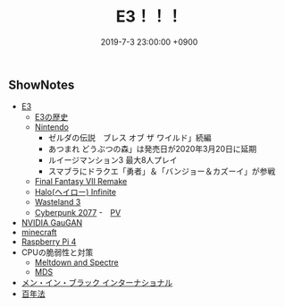 ﻿---
actor_ids:
  - kou
  - hikaru
audio_file_path: /audio/12.mp3
audio_file_size: 32
date: 2019-7-3 23:00:00 +0900
description: E3、NVIDIA GauGAN、Raspberry Pi、CPUの脆弱性などについて話しました
duration: "69:50"
layout: article
title: 12. E3！！！
---

## ShowNotes

- [E3](https://www.e3expo.com/show)
    - [E3の歴史](https://jp.ign.com/e3/14220/feature/e323)
    - [Nintendo](https://e3.nintendo.com/)
        - ゼルダの伝説　ブレス オブ ザ ワイルド」続編
        - あつまれ どうぶつの森」は発売日が2020年3月20日に延期
        - ルイージマンション3 最大8人プレイ
        - スマブラにドラクエ「勇者」＆「バンジョー＆カズーイ」が参戦
    - [Final Fantasy VII Remake](https://www.jp.square-enix.com/ffvii_remake/)
    - [Halo(ヘイロー) Infinite](https://www.xbox.com/ja-JP/games/halo-infinite)
    - [Wasteland 3](https://www.gamespark.jp/article/2019/05/15/89673.html)
    - [Cyberpunk 2077](https://www.cyberpunk.net/jp/ja/pre-order)
        -　[PV](https://www.youtube.com/watch?v=LembwKDo1Dk) 
- [NVIDIA GauGAN](http://3.16.206.30/)
- [minecraft](https://www.minecraft.net/ja-jp/)
- [Raspberry Pi 4](https://www.raspberrypi.org/products/)
- CPUの脆弱性と対策
    - [Meltdown and Spectre](https://meltdownattack.com/)
    - [MDS](https://www.intel.com/content/www/us/en/architecture-and-technology/mds.html)
- [メン・イン・ブラック インターナショナル](http://www.meninblack.jp/)
- [百年法](https://www.amazon.co.jp/dp/B00UWRCUMM/)